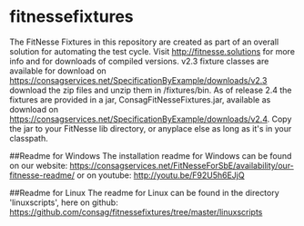 # fitnessefixtures
The FitNesse Fixtures in this repository are created as part of an overall solution for automating the test cycle.
Visit http://fitnesse.solutions for more info and for downloads of compiled versions.
v2.3 fixture classes are available for download on https://consagservices.net/SpecificationByExample/downloads/v2.3
download the zip files and unzip them in <installdir>/fixtures/bin.
As of release 2.4 the fixtures are provided in a jar, ConsagFitNesseFixtures.jar, available as download on https://consagservices.net/SpecificationByExample/downloads/v2.4.
Copy the jar to your FitNesse lib directory, or anyplace else as long as it's in your classpath.

##Readme for Windows
The installation readme for Windows can be found on our website: 
https://consagservices.net/FitNesseForSbE/availability/our-fitnesse-readme/
or on youtube: http://youtu.be/F92U5h6EJjQ

##Readme for Linux
The readme for Linux can be found in the directory 'linuxscripts', here on github: https://github.com/consag/fitnessefixtures/tree/master/linuxscripts



